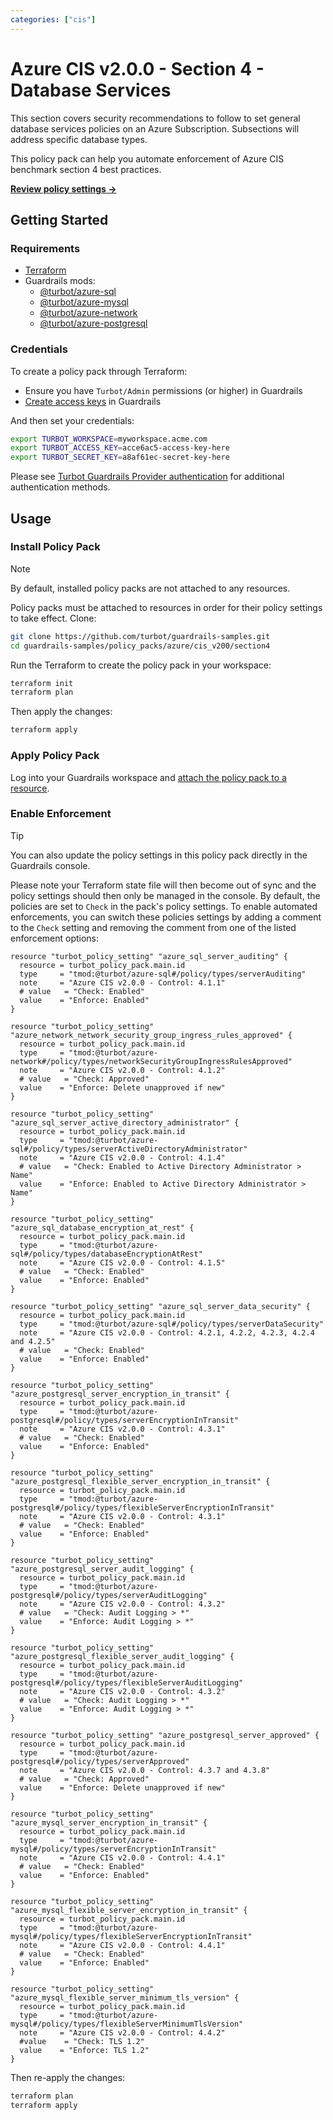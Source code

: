 ```yaml
---
categories: ["cis"]
---
```


# Azure CIS v2.0.0 - Section 4 - Database Services

This section covers security recommendations to follow to set general database services policies on an Azure Subscription. Subsections will address specific database types.

This policy pack can help you automate enforcement of Azure CIS benchmark section 4 best practices.

**[Review policy settings →](https://hub-guardrails-turbot-com-git-development-turbot.vercel.app/policy-packs/azure/cis_v200/section4/settings)**

## Getting Started

### Requirements

- [Terraform](https://developer.hashicorp.com/terraform/tutorials/aws-get-started/install-cli)
- Guardrails mods:
  - [@turbot/azure-sql](https://hub-guardrails-turbot-com-git-development-turbot.vercel.app/azure/mods/azure-sql)
  - [@turbot/azure-mysql](https://hub-guardrails-turbot-com-git-development-turbot.vercel.app/azure/mods/azure-mysql)
  - [@turbot/azure-network](https://hub-guardrails-turbot-com-git-development-turbot.vercel.app/azure/mods/azure-network)
  - [@turbot/azure-postgresql](https://hub-guardrails-turbot-com-git-development-turbot.vercel.app/azure/mods/azure-postgresql)

### Credentials

To create a policy pack through Terraform:

- Ensure you have `Turbot/Admin` permissions (or higher) in Guardrails
- [Create access keys](https://turbot.com/guardrails/docs/guides/iam/access-keys#generate-a-new-guardrails-api-access-key) in Guardrails

And then set your credentials:

```sh
export TURBOT_WORKSPACE=myworkspace.acme.com
export TURBOT_ACCESS_KEY=acce6ac5-access-key-here
export TURBOT_SECRET_KEY=a8af61ec-secret-key-here
```

Please see [Turbot Guardrails Provider authentication](https://registry.terraform.io/providers/turbot/turbot/latest/docs#authentication) for additional authentication methods.

## Usage

### Install Policy Pack

> [!NOTE]
> By default, installed policy packs are not attached to any resources.
>
> Policy packs must be attached to resources in order for their policy settings to take effect.
> Clone:

```sh
git clone https://github.com/turbot/guardrails-samples.git
cd guardrails-samples/policy_packs/azure/cis_v200/section4
```

Run the Terraform to create the policy pack in your workspace:

```sh
terraform init
terraform plan
```

Then apply the changes:

```sh
terraform apply
```

### Apply Policy Pack

Log into your Guardrails workspace and [attach the policy pack to a resource](https://turbot.com/guardrails/docs/guides/working-with-folders/smart#attach-a-smart-folder-to-a-resource).

### Enable Enforcement

> [!TIP]
> You can also update the policy settings in this policy pack directly in the Guardrails console.
>
> Please note your Terraform state file will then become out of sync and the policy settings should then only be managed in the console.
> By default, the policies are set to `Check` in the pack's policy settings. To enable automated enforcements, you can switch these policies settings by adding a comment to the `Check` setting and removing the comment from one of the listed enforcement options:

```hcl
resource "turbot_policy_setting" "azure_sql_server_auditing" {
  resource = turbot_policy_pack.main.id
  type     = "tmod:@turbot/azure-sql#/policy/types/serverAuditing"
  note     = "Azure CIS v2.0.0 - Control: 4.1.1"
  # value   = "Check: Enabled"
  value    = "Enforce: Enabled"
}

resource "turbot_policy_setting" "azure_network_network_security_group_ingress_rules_approved" {
  resource = turbot_policy_pack.main.id
  type     = "tmod:@turbot/azure-network#/policy/types/networkSecurityGroupIngressRulesApproved"
  note     = "Azure CIS v2.0.0 - Control: 4.1.2"
  # value   = "Check: Approved"
  value    = "Enforce: Delete unapproved if new"
}

resource "turbot_policy_setting" "azure_sql_server_active_directory_administrator" {
  resource = turbot_policy_pack.main.id
  type     = "tmod:@turbot/azure-sql#/policy/types/serverActiveDirectoryAdministrator"
  note     = "Azure CIS v2.0.0 - Control: 4.1.4"
  # value   = "Check: Enabled to Active Directory Administrator > Name"
  value    = "Enforce: Enabled to Active Directory Administrator > Name"
}

resource "turbot_policy_setting" "azure_sql_database_encryption_at_rest" {
  resource = turbot_policy_pack.main.id
  type     = "tmod:@turbot/azure-sql#/policy/types/databaseEncryptionAtRest"
  note     = "Azure CIS v2.0.0 - Control: 4.1.5"
  # value   = "Check: Enabled"
  value    = "Enforce: Enabled"
}

resource "turbot_policy_setting" "azure_sql_server_data_security" {
  resource = turbot_policy_pack.main.id
  type     = "tmod:@turbot/azure-sql#/policy/types/serverDataSecurity"
  note     = "Azure CIS v2.0.0 - Control: 4.2.1, 4.2.2, 4.2.3, 4.2.4 and 4.2.5"
  # value   = "Check: Enabled"
  value    = "Enforce: Enabled"
}

resource "turbot_policy_setting" "azure_postgresql_server_encryption_in_transit" {
  resource = turbot_policy_pack.main.id
  type     = "tmod:@turbot/azure-postgresql#/policy/types/serverEncryptionInTransit"
  note     = "Azure CIS v2.0.0 - Control: 4.3.1"
  # value   = "Check: Enabled"
  value    = "Enforce: Enabled"
}

resource "turbot_policy_setting" "azure_postgresql_flexible_server_encryption_in_transit" {
  resource = turbot_policy_pack.main.id
  type     = "tmod:@turbot/azure-postgresql#/policy/types/flexibleServerEncryptionInTransit"
  note     = "Azure CIS v2.0.0 - Control: 4.3.1"
  # value   = "Check: Enabled"
  value    = "Enforce: Enabled"
}

resource "turbot_policy_setting" "azure_postgresql_server_audit_logging" {
  resource = turbot_policy_pack.main.id
  type     = "tmod:@turbot/azure-postgresql#/policy/types/serverAuditLogging"
  note     = "Azure CIS v2.0.0 - Control: 4.3.2"
  # value   = "Check: Audit Logging > *"
  value    = "Enforce: Audit Logging > *"
}

resource "turbot_policy_setting" "azure_postgresql_flexible_server_audit_logging" {
  resource = turbot_policy_pack.main.id
  type     = "tmod:@turbot/azure-postgresql#/policy/types/flexibleServerAuditLogging"
  note     = "Azure CIS v2.0.0 - Control: 4.3.2"
  # value   = "Check: Audit Logging > *"
  value    = "Enforce: Audit Logging > *"
}

resource "turbot_policy_setting" "azure_postgresql_server_approved" {
  resource = turbot_policy_pack.main.id
  type     = "tmod:@turbot/azure-postgresql#/policy/types/serverApproved"
  note     = "Azure CIS v2.0.0 - Control: 4.3.7 and 4.3.8"
  # value   = "Check: Approved"
  value    = "Enforce: Delete unapproved if new"
}

resource "turbot_policy_setting" "azure_mysql_server_encryption_in_transit" {
  resource = turbot_policy_pack.main.id
  type     = "tmod:@turbot/azure-mysql#/policy/types/serverEncryptionInTransit"
  note     = "Azure CIS v2.0.0 - Control: 4.4.1"
  # value   = "Check: Enabled"
  value    = "Enforce: Enabled"
}

resource "turbot_policy_setting" "azure_mysql_flexible_server_encryption_in_transit" {
  resource = turbot_policy_pack.main.id
  type     = "tmod:@turbot/azure-mysql#/policy/types/flexibleServerEncryptionInTransit"
  note     = "Azure CIS v2.0.0 - Control: 4.4.1"
  # value   = "Check: Enabled"
  value    = "Enforce: Enabled"
}

resource "turbot_policy_setting" "azure_mysql_flexible_server_minimum_tls_version" {
  resource = turbot_policy_pack.main.id
  type     = "tmod:@turbot/azure-mysql#/policy/types/flexibleServerMinimumTlsVersion"
  note     = "Azure CIS v2.0.0 - Control: 4.4.2"
  #value    = "Check: TLS 1.2"
  value    = "Enforce: TLS 1.2"
}
```

Then re-apply the changes:

```sh
terraform plan
terraform apply
```
